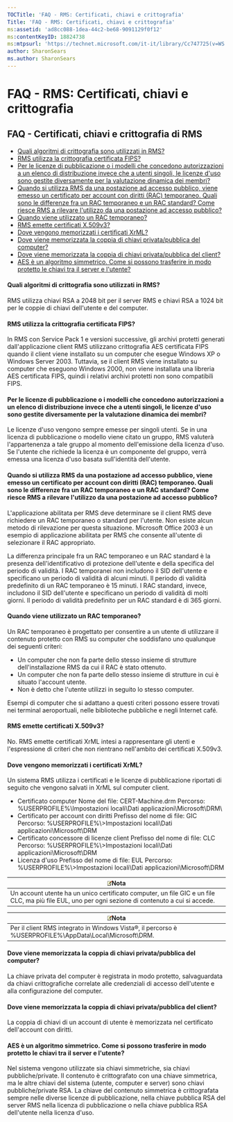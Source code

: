 ```yaml
---
TOCTitle: 'FAQ - RMS: Certificati, chiavi e crittografia'
Title: 'FAQ - RMS: Certificati, chiavi e crittografia'
ms:assetid: 'ad8cc088-1dea-44c2-be68-9091129f0f12'
ms:contentKeyID: 18824738
ms:mtpsurl: 'https://technet.microsoft.com/it-it/library/Cc747725(v=WS.10)'
author: SharonSears
ms.author: SharonSears
---
```


FAQ - RMS: Certificati, chiavi e crittografia
=============================================

FAQ - Certificati, chiavi e crittografia di RMS
-----------------------------------------------

-   [Quali algoritmi di crittografia sono utilizzati in RMS?](#bkmk_10)
-   [RMS utilizza la crittografia certificata FIPS?](#bkmk_11)
-   [Per le licenze di pubblicazione o i modelli che concedono autorizzazioni a un elenco di distribuzione invece che a utenti singoli, le licenze d'uso sono gestite diversamente per la valutazione dinamica dei membri?](#bkmk_12)
-   [Quando si utilizza RMS da una postazione ad accesso pubblico, viene emesso un certificato per account con diritti (RAC) temporaneo. Quali sono le differenze fra un RAC temporaneo e un RAC standard? Come riesce RMS a rilevare l'utilizzo da una postazione ad accesso pubblico?](#bkmk_13)
-   [Quando viene utilizzato un RAC temporaneo?](#bkmk_14)
-   [RMS emette certificati X.509v3?](#bkmk_15)
-   [Dove vengono memorizzati i certificati XrML?](#bkmk_16)
-   [Dove viene memorizzata la coppia di chiavi privata/pubblica del computer?](#bkmk_17)
-   [Dove viene memorizzata la coppia di chiavi privata/pubblica del client?](#bkmk_18)
-   [AES è un algoritmo simmetrico. Come si possono trasferire in modo protetto le chiavi tra il server e l'utente?](#bkmk_19)

<span id="BKMK_10"></span>
#### Quali algoritmi di crittografia sono utilizzati in RMS?

RMS utilizza chiavi RSA a 2048 bit per il server RMS e chiavi RSA a 1024 bit per le coppie di chiavi dell'utente e del computer.

<span id="BKMK_11"></span>
#### RMS utilizza la crittografia certificata FIPS?

In RMS con Service Pack 1 e versioni successive, gli archivi protetti generati dall'applicazione client RMS utilizzano crittografia AES certificata FIPS quando il client viene installato su un computer che esegue Windows XP o Windows Server 2003. Tuttavia, se il client RMS viene installato su computer che eseguono Windows 2000, non viene installata una libreria AES certificata FIPS, quindi i relativi archivi protetti non sono compatibili FIPS.

<span id="BKMK_12"></span>
#### Per le licenze di pubblicazione o i modelli che concedono autorizzazioni a un elenco di distribuzione invece che a utenti singoli, le licenze d'uso sono gestite diversamente per la valutazione dinamica dei membri?

Le licenze d'uso vengono sempre emesse per singoli utenti. Se in una licenza di pubblicazione o modello viene citato un gruppo, RMS valuterà l'appartenenza a tale gruppo al momento dell'emissione della licenza d'uso. Se l'utente che richiede la licenza è un componente del gruppo, verrà emessa una licenza d'uso basata sull'identità dell'utente.

<span id="BKMK_13"></span>
#### Quando si utilizza RMS da una postazione ad accesso pubblico, viene emesso un certificato per account con diritti (RAC) temporaneo. Quali sono le differenze fra un RAC temporaneo e un RAC standard? Come riesce RMS a rilevare l'utilizzo da una postazione ad accesso pubblico?

L'applicazione abilitata per RMS deve determinare se il client RMS deve richiedere un RAC temporaneo o standard per l'utente. Non esiste alcun metodo di rilevazione per questa situazione. Microsoft Office 2003 è un esempio di applicazione abilitata per RMS che consente all'utente di selezionare il RAC appropriato.

La differenza principale fra un RAC temporaneo e un RAC standard è la presenza dell'identificativo di protezione dell'utente e della specifica del periodo di validità. I RAC temporanei non includono il SID dell'utente e specificano un periodo di validità di alcuni minuti. Il periodo di validità predefinito di un RAC temporaneo è 15 minuti. I RAC standard, invece, includono il SID dell'utente e specificano un periodo di validità di molti giorni. Il periodo di validità predefinito per un RAC standard è di 365 giorni.

<span id="BKMK_14"></span>
#### Quando viene utilizzato un RAC temporaneo?

Un RAC temporaneo è progettato per consentire a un utente di utilizzare il contenuto protetto con RMS su computer che soddisfano uno qualunque dei seguenti criteri:

-   Un computer che non fa parte dello stesso insieme di strutture dell'installazione RMS da cui il RAC è stato ottenuto.
-   Un computer che non fa parte dello stesso insieme di strutture in cui è situato l'account utente.
-   Non è detto che l'utente utilizzi in seguito lo stesso computer.

Esempi di computer che si adattano a questi criteri possono essere trovati nei terminal aeroportuali, nelle biblioteche pubbliche e negli Internet café.

<span id="BKMK_15"></span>
#### RMS emette certificati X.509v3?

No. RMS emette certificati XrML intesi a rappresentare gli utenti e l'espressione di criteri che non rientrano nell'ambito dei certificati X.509v3.

<span id="BKMK_16"></span>
#### Dove vengono memorizzati i certificati XrML?

Un sistema RMS utilizza i certificati e le licenze di pubblicazione riportati di seguito che vengono salvati in XrML sul computer client.

-   Certificato computer
    Nome del file: CERT-Machine.drm
    Percorso: %USERPROFILE%\\Impostazioni locali\\Dati applicazioni\\Microsoft\\DRM\\
-   Certificato per account con diritti
    Prefisso del nome di file: GIC
    Percorso: %USERPROFILE%\\&gt;Impostazioni locali\\Dati applicazioni\\Microsoft\\DRM
-   Certificato concessore di licenze client
    Prefisso del nome di file: CLC
    Percorso: %USERPROFILE%\\&gt;Impostazioni locali\\Dati applicazioni\\Microsoft\\DRM
-   Licenza d'uso
    Prefisso del nome di file: EUL
    Percorso: %USERPROFILE%\\&gt;Impostazioni locali\\Dati applicazioni\\Microsoft\\DRM

| ![](/security-updates/images/Cc747725.note(WS.10).gif)Nota                                                                              |
|----------------------------------------------------------------------------------------------------------------------------------------------------|
| Un account utente ha un unico certificato computer, un file GIC e un file CLC, ma più file EUL, uno per ogni sezione di contenuto a cui si accede. |

| ![](/security-updates/images/Cc747725.note(WS.10).gif)Nota                                       |
|-------------------------------------------------------------------------------------------------------------|
| Per il client RMS integrato in Windows Vista®, il percorso è %USERPROFILE%\\AppData\\Local\\Microsoft\\DRM. |

<span id="BKMK_17"></span>
#### Dove viene memorizzata la coppia di chiavi privata/pubblica del computer?

La chiave privata del computer è registrata in modo protetto, salvaguardata da chiavi crittografiche correlate alle credenziali di accesso dell'utente e alla configurazione del computer.

<span id="BKMK_18"></span>
#### Dove viene memorizzata la coppia di chiavi privata/pubblica del client?

La coppia di chiavi di un account di utente è memorizzata nel certificato dell'account con diritti.

<span id="BKMK_19"></span>
#### AES è un algoritmo simmetrico. Come si possono trasferire in modo protetto le chiavi tra il server e l'utente?

Nel sistema vengono utilizzate sia chiavi simmetriche, sia chiavi pubbliche/private. Il contenuto è crittografato con una chiave simmetrica, ma le altre chiavi del sistema (utente, computer e server) sono chiavi pubbliche/private RSA. La chiave del contenuto simmetrica è crittografata sempre nelle diverse licenze di pubblicazione, nella chiave pubblica RSA del server RMS nella licenza di pubblicazione o nella chiave pubblica RSA dell'utente nella licenza d'uso.

